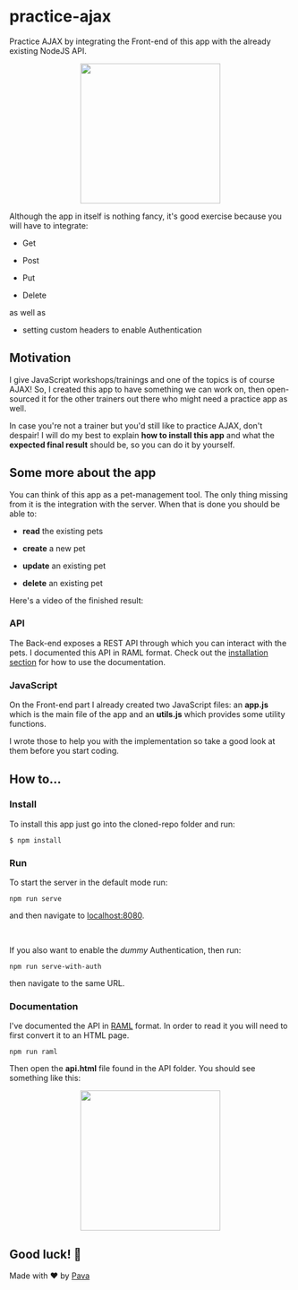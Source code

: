 # practice-ajax

Practice AJAX by integrating the Front-end of this app with the already existing NodeJS API.

<p  align='center'>

<img  height=250  src="https://raw.githubusercontent.com/iampava/practice-ajax/master/public/images/screenshot.png" />

</p>

Although the app in itself is nothing fancy, it's good exercise because you will have to integrate:

-   Get

*   Post

-   Put

*   Delete

as well as

-   setting custom headers to enable Authentication

## Motivation

I give JavaScript workshops/trainings and one of the topics is of course AJAX! So, I created this app to have something we can work on, then open-sourced it for the other trainers out there who might need a practice app as well.

In case you're not a trainer but you'd still like to practice AJAX, don't despair! I will do my best to explain **how to install this app** and what the **expected final result** should be, so you can do it by yourself.

## Some more about the app

You can think of this app as a pet-management tool. The only thing missing from it is the integration with the server. When that is done you should be able to:

-   **read** the existing pets

-   **create** a new pet

-   **update** an existing pet

-   **delete** an existing pet

Here's a video of the finished result:

### API

The Back-end exposes a REST API through which you can interact with the pets. I documented this API in RAML format. Check out the <a  href="#installation"> installation section</a> for how to use the documentation.

### JavaScript

On the Front-end part I already created two JavaScript files: an **app.js** which is the main file of the app and an **utils.js** which provides some utility functions.

I wrote those to help you with the implementation so take a good look at them before you start coding.

## <p id="installation">How to...</p>

### Install

To install this app just go into the cloned-repo folder and run:

```
$ npm install
```

### Run

To start the server in the default mode run:

```
npm run serve
```

and then navigate to [localhost:8080](http://localhost:8080).

<br/>

If you also want to enable the _dummy_ Authentication, then run:

```
npm run serve-with-auth
```

then navigate to the same URL.

### Documentation

I've documented the API in [RAML](https://raml.org/) format. In order to read it you will need to first convert it to an HTML page.

```
npm run raml
```

Then open the **api.html** file found in the API folder. You should see something like this:

<p  align='center'>

<img  height=250  src="https://raw.githubusercontent.com/iampava/practice-ajax/master/public/images/raml.png" />

</p>

## Good luck! 🥂

<p  align="center">

Made with ❤ by <a  href="">Pava</a>

</p>
